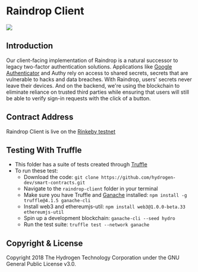 # Raindrop Client
<img src="https://www.hydrogenplatform.com/images/logo_hydro.png">

## Introduction
Our client-facing implementation of Raindrop is a natural successor to legacy two-factor authentication solutions. Applications like [Google Authenticator](https://en.wikipedia.org/wiki/Google_Authenticator) and Authy rely on access to shared secrets, secrets that are vulnerable to hacks and data breaches. With Raindrop, users' secrets never leave their devices. And on the backend, we're using the blockchain to eliminate reliance on trusted third parties while ensuring that users will still be able to verify sign-in requests with the click of a button.

## Contract Address
Raindrop Client is live on the [Rinkeby testnet](https://rinkeby.etherscan.io/address/0xe4796ea3f49ffc11cb7e02e1e36e881035e28e70)

## Testing With Truffle
- This folder has a suite of tests created through [Truffle](https://github.com/trufflesuite/truffle)
- To run these test:
  - Download the code: `git clone https://github.com/hydrogen-dev/smart-contracts.git`
  - Navigate to the `raindrop-client` folder in your terminal
  - Make sure you have Truffle and [Ganache](https://github.com/trufflesuite/ganache-cli) installed: `npm install -g truffle@4.1.5 ganache-cli`
  - Install web3 and ethereumjs-util: `npm install web3@1.0.0-beta.33 ethereumjs-util`
  - Spin up a development blockchain: `ganache-cli --seed hydro`
  - Run the test suite: `truffle test --network ganache`

## Copyright & License
Copyright 2018 The Hydrogen Technology Corporation under the GNU General Public License v3.0.
